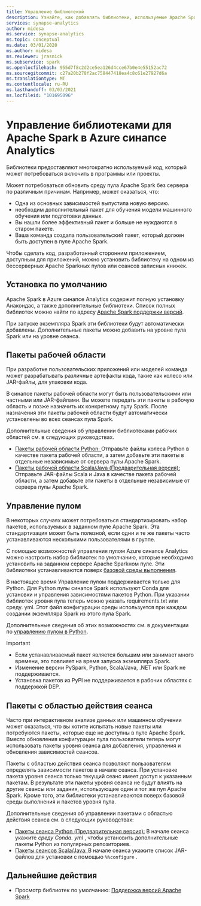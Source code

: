 ```yaml
---
title: Управление библиотекой
description: Узнайте, как добавлять библиотеки, используемые Apache Spark, в Azure синапсе Analytics и управлять ими.
services: synapse-analytics
author: midesa
ms.service: synapse-analytics
ms.topic: conceptual
ms.date: 03/01/2020
ms.author: midesa
ms.reviewer: jrasnick
ms.subservice: spark
ms.openlocfilehash: 955d7f8c2d2ce5ea126d4cce67b0e4e55152ac72
ms.sourcegitcommit: c27a20b278f2ac758447418ea4c8c61e27927d6a
ms.translationtype: MT
ms.contentlocale: ru-RU
ms.lasthandoff: 03/03/2021
ms.locfileid: "101695096"
---
```

# <a name="manage-libraries-for-apache-spark-in-azure-synapse-analytics"></a>Управление библиотеками для Apache Spark в Azure синапсе Analytics
Библиотеки предоставляют многократно используемый код, который может потребоваться включить в программы или проекты. 

Может потребоваться обновить среду пула Apache Spark без сервера по различным причинам. Например, может оказаться, что:
- Одна из основных зависимостей выпустила новую версию.
- необходим дополнительный пакет для обучения модели машинного обучения или подготовки данных.
- Вы нашли более эффективный пакет и больше не нуждаются в старом пакете.
- Ваша команда создала пользовательский пакет, который должен быть доступен в пуле Apache Spark.

Чтобы сделать код, разработанный сторонним приложением, доступным для приложений, можно установить библиотеку на одном из бессерверных Apache Sparkных пулов или сеансов записных книжек.
  
## <a name="default-installation"></a>Установка по умолчанию
Apache Spark в Azure синапсе Analytics содержит полную установку Анакондас, а также дополнительные библиотеки. Список полных библиотек можно найти по адресу [Apache Spark поддержки версий](apache-spark-version-support.md). 

При запуске экземпляра Spark эти библиотеки будут автоматически добавлены. Дополнительные пакеты можно добавить на уровне пула Spark или на уровне сеанса.

## <a name="workspace-packages"></a>Пакеты рабочей области
При разработке пользовательских приложений или моделей команда может разрабатывать различные артефакты кода, такие как колесо или JAR-файлы, для упаковки кода. 

В синапсе пакеты рабочей области могут быть пользовательскими или частными или JAR-файлами. Вы можете передать эти пакеты в рабочую область и позже назначить их конкретному пулу Spark. После назначения эти пакеты рабочей области будут автоматически установлены во всех сеансах пула Spark.

Дополнительные сведения об управлении библиотеками рабочих областей см. в следующих руководствах.
- [Пакеты рабочей области Python: ](./apache-spark-manage-python-packages.md#Install-wheel-files) Отправьте файлы колеса Python в качестве пакета рабочей области, а затем добавьте эти пакеты в отдельные независимые от сервера пулы Apache Spark.
- [Пакеты рабочей области Scala/Java (Предварительная версия): ](./apache-spark-manage-scala-packages.md#Workspace-packages) Отправьте JAR-файлы Scala и Java в качестве пакета рабочей области, а затем добавьте эти пакеты в отдельные независимые от сервера пулы Apache Spark.

## <a name="pool-management"></a>Управление пулом
В некоторых случаях может потребоваться стандартизировать набор пакетов, используемых в заданном пуле Apache Spark. Эта стандартизация может быть полезной, если одни и те же пакеты часто устанавливаются несколькими пользователями в группе. 

С помощью возможностей управления пулом Azure синапсе Analytics можно настроить набор библиотек по умолчанию, которые необходимо установить на заданном сервере Apache Sparkном пуле. Эти библиотеки устанавливаются поверх [базовой среды выполнения](./apache-spark-version-support.md). 

В настоящее время Управление пулом поддерживается только для Python. Для Python пулы синапсе Spark используют Conda для установки и управления зависимостями пакетов Python. При указании библиотек уровня пула теперь можно указать requirements.txt или среду. yml. Этот файл конфигурации среды используется при каждом создании экземпляра Spark из этого пула Spark. 

Дополнительные сведения об этих возможностях см. в документации по [управлению пулом в Python](./apache-spark-manage-python-packages.md#Pool-libraries).

> [!IMPORTANT]
> - Если устанавливаемый пакет является большим или занимает много времени, это повлияет на время запуска экземпляра Spark.
> - Изменение версии PySpark, Python, Scala/Java, .NET или Spark не поддерживается.
> - Установка пакетов из PyPI не поддерживается в рабочих областях с поддержкой DEP.

## <a name="session-scoped-packages"></a>Пакеты с областью действия сеанса
Часто при интерактивном анализе данных или машинном обучении может оказаться, что вы хотите испытать новые пакеты или потребуются пакеты, которые еще не доступны в пуле Apache Spark. Вместо обновления конфигурации пула пользователи теперь могут использовать пакеты уровня сеанса для добавления, управления и обновления зависимостей сеансов.

Пакеты с областью действия сеанса позволяют пользователям определять зависимости пакетов в начале сеанса. При установке пакета уровня сеанса только текущий сеанс имеет доступ к указанным пакетам. В результате эти пакеты уровня сеанса не будут влиять на другие сеансы или задания, использующие один и тот же пул Apache Spark. Кроме того, эти библиотеки устанавливаются поверх базовой среды выполнения и пакетов уровня пула. 

Дополнительные сведения об управлении пакетами с областью действия сеанса см. в следующих руководствах:
- [Пакеты сеанса Python (Предварительная версия):](./apache-spark-manage-python-packages.md#Session-scoped-libraries-(preview)) В начале сеанса укажите *среду Conda. yml* , чтобы установить дополнительные пакеты Python из популярных репозиториев. 
- [Пакеты сеансов Scala/Java: ](./apache-spark-manage-scala-packages.md#Workspace-packages) В начале сеанса укажите список JAR-файлов для установки с помощью ```%%configure``` .

## <a name="next-steps"></a>Дальнейшие действия
- Просмотр библиотек по умолчанию: [Поддержка версий Apache Spark](apache-spark-version-support.md)
